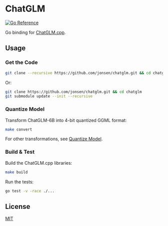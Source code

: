# ChatGLM

[![Go Reference](https://pkg.go.dev/badge/github.com/jonsen/chatglm/vulndb.svg)][1]

Go binding for [ChatGLM.cpp][2].

## Usage

### Get the Code

```bash
git clone --recursive https://github.com/jonsen/chatglm.git && cd chatglm
```

Or:

```bash
git clone https://github.com/jonsen/chatglm.git && cd chatglm
git submodule update --init --recursive
```

### Quantize Model

Transform ChatGLM-6B into 4-bit quantized GGML format:

```bash
make convert
```

For other transformations, see [Quantize Model][3].

### Build & Test

Build the ChatGLM.cpp libraries:

```bash
make build
```

Run the tests:

```bash
go test -v -race ./...
```

## License

[MIT](LICENSE)

[1]: https://pkg.go.dev/github.com/jonsen/chatglm
[2]: https://github.com/li-plus/chatglm.cpp
[3]: https://github.com/li-plus/chatglm.cpp#getting-started
